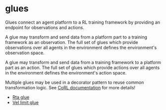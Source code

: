 # glues

Glues connect an agent platform to a RL training framework
by providing an endpoint for observations and actions.

A glue may transform and send data from a platform part
to a training framework as an observation. The full set of
glues which provide observations over all agents in the
environment defines the environment's observation space.

A glue may transform and send data from a training
framework to a platform part as an action. The full set
of glues which provide actions over all agents in the
environment defines the environment's action space.

Multiple glues may be used in a decorator pattern to
reuse common transformation logic. See [CoRL
documentation]({{corl_docs_url}}/reference/glues/__init__/) for more details!

- [Rta glue](../../reference/glues/rta_glue.md)
- [Vel limit glue](../../reference/glues/vel_limit_glue.md)
